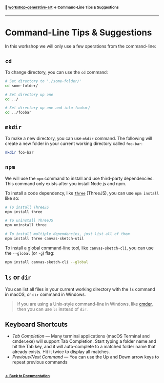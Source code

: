 #### <sup>:closed_book: [workshop-generative-art](../README.md) → Command-Line Tips & Suggestions</sup>

---

# Command-Line Tips & Suggestions

In this workshop we will only use a few operations from the command-line:

## `cd`

To change directory, you can use the `cd` command:

```sh
# Set directory to './some-folder/'
cd some-folder/

# Set directory up one
cd ../

# Set directory up one and into foobar/
cd ../foobar
```

## `mkdir`

To make a new directory, you can use `mkdir` command. The following will create a new folder in your current working directory called `foo-bar`:

```sh
mkdir foo-bar
```

## `npm`

We will use the `npm` command to install and use third-party dependencies. This command only exists after you install Node.js and npm.

To install a code dependency, like [`three`](http://npmjs.com/package/three) (ThreeJS), you can use `npm install` like so:

```sh
# To install ThreeJS
npm install three

# To uninstall ThreeJS
npm uninstall three

# To install multiple dependencies, just list all of them
npm install three canvas-sketch-util
```

To install a global command-line tool, like `canvas-sketch-cli`, you can use the `--global` (or `-g`) flag:

```sh
npm install canvas-sketch-cli --global
```

## `ls` or `dir`

You can list all files in your current working directory with the `ls` command in macOS, or `dir` command in Windows.

> If you are using a Unix-style command-line in Windows, like [cmder](http://cmder.net/), then you can use `ls` instead of `dir`.

## Keyboard Shortcuts

- *Tab Completion* — Many terminal applications (macOS Terminal and cmder.exe) will support Tab Completion. Start typing a folder name and hit the Tab key, and it will auto-complete to a matched folder name that already exists. Hit it twice to display all matches.
- *Previous/Next Command* — You can use the Up and Down arrow keys to repeat previous commands

## 

#### <sup>[← Back to Documentation](../README.md)